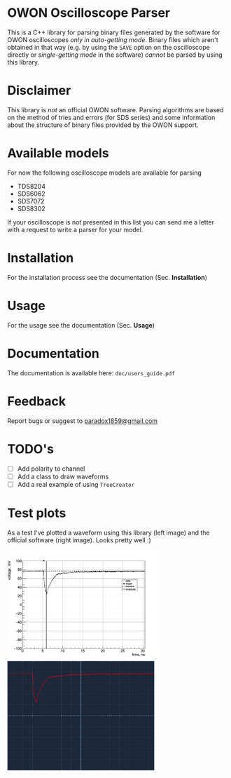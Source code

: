 # OWON Oscilloscope Parser
This is a C++ library for parsing binary files generated by the software for OWON oscilloscopes *only in auto-getting mode*. Binary files which aren't obtained in that way (e.g. by using the `SAVE` option on the oscilloscope directly or *single-getting mode* in the software) *cannot* be parsed by using this library.

# Disclaimer
This library is *not* an official OWON software. Parsing algorithms are based on the method of tries and errors (for SDS series) and some information about the structure of binary files provided by the OWON support.

# Available models
For now the following oscilloscope models are available for parsing

  * TDS8204
  * SDS6062
  * SDS7072
  * SDS8302

If your oscilloscope is not presented in this list you can send me a letter with a request
to write a parser for your model.

# Installation
For the installation process see the documentation (Sec. **Installation**)

# Usage
For the usage see the documentation (Sec. **Usage**)

# Documentation
The documentation is available here: `doc/users_guide.pdf`

# Feedback
Report bugs or suggest to paradox1859@gmail.com

# TODO's
- [ ] Add polarity to channel
- [ ] Add a class to draw waveforms
- [ ] Add a real example of using `TreeCreator` 

# Test plots
As a test I've plotted a waveform using this library (left image) and the official software (right image). Looks pretty well :)
<p float="left">
  <img src="https://github.com/LRDPRDX/OWON-Oscilloscope-Parser/blob/master/example/TDS/pictures/csi_tl_parser.png" height="250">
  <img src="https://github.com/LRDPRDX/OWON-Oscilloscope-Parser/blob/master/example/TDS/pictures/csi_tl_soft.png" height="250">
</p>
